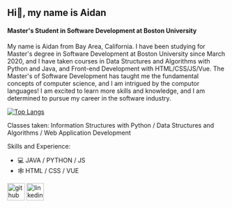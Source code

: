 ## Hi👋,  my name is Aidan
#### Master's Student in Software Development at Boston University
My name is Aidan from Bay Area, California. I have been studying for Master's degree in Software Development at Boston University since March 2020, and I have taken courses in Data Structures and Algorithms with Python and Java, and Front-end Development with HTML/CSS/JS/Vue. The Master's of Software Development has taught me the fundamental concepts of computer science, and I am intrigued by the computor languages! I am excited to learn more skills and knowledge, and I am determined to pursue my career in the software industry.

[![Top Langs](https://github-readme-stats.vercel.app/api/top-langs/?username=aidanschang&layout=compact&theme=tokyonight)](https://github.com/anuraghazra/github-readme-stats)

Classes taken: Information Structures with Python / Data Structures and Algorithms / Web Application Development

Skills and Experience:
* 💻 JAVA / PYTHON / JS
* 🕸️ HTML / CSS / VUE

[<img src='https://cdn.jsdelivr.net/npm/simple-icons@3.0.1/icons/github.svg' alt='github' height='40'>](https://github.com/aidanschang)  [<img src='https://cdn.jsdelivr.net/npm/simple-icons@3.0.1/icons/linkedin.svg' alt='linkedin' height='40'>](https://www.linkedin.com/in/aidan-chang-b5197860/)  




